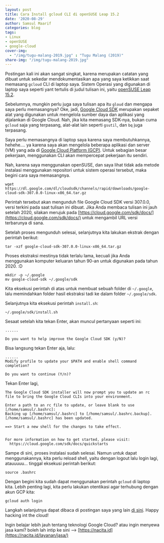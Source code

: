 ```yaml
---
layout: post
title: Cara Install gcloud CLI di openSUSE Leap 15.2
date: '2020-08-29'
author: Samsul Maarif
categories: blog
tags:
- Linux
- openSUSE
- google-cloud
cover-img:
  - "/img/tugu-malang-2019.jpg" : "Tugu Malang (2019)"
share-img: "/img/tugu-malang-2019.jpg"
---
```


Postingan kali ini akan sangat singkat, karena merupakan catatan yang dibuat untuk sekedar mendokumentasikan apa yang saya ketikkan saat memasang `gcloud` CLI di laptop saya. Sistem Operasi yang digunakan di laptop saya seperti yant tertulis di judul tulisan ini, yaitu [openSUSE Leap 15.2](https://software.opensuse.org/distributions/leap).

Sebelumnya, mungkin perlu juga saya tulisan apa itu `gloud` dan mengapa saya perlu memasangnya? Oke, jadi, [Google Cloud SDK](https://cloud.google.com/sdk/) merupakan sepaket alat yang digunakan untuk mengelola sumber daya dan aplikasi yang dijalankan di Google Cloud. Nah, jika kita memasang SDK-nya, bukan cuma `gcloud` saja yang terpasang, alat-alat lain seperti `gsutil`, dan `bq` juga terpasang.

Saya perlu memasangnya di laptop saya karena saya membutuhkannya, hehehe.... ya karena saya akan mengelola beberapa aplikasi dan server (VM) yang ada di [Google Cloud Platform (GCP)](/2020/08/opensuse-leap-di-google-cloud-platform.html). Untuk sebagian besar pekerjaan, menggunakan CLI akan mempercepat pekerjaan itu sendiri.

Nah, karena saya menggunakan openSUSE, dan saya lihat tidak ada metode instalasi menggunakan repositori untuk sistem operasi tersebut, maka begini cara saya memasangnya.

```
wget https://dl.google.com/dl/cloudsdk/channels/rapid/downloads/google-cloud-sdk-307.0.0-linux-x86_64.tar.gz
```

Perintah tersebut akan mengunduh file Google Cloud SDK versi 307.0.0, versi terkini pada saat tulisan ini dibuat. Jika Anda membaca tulisan ini jauh setelah 2020, silakan merujuk pada [https://cloud.google.com/sdk/docs/](https://cloud.google.com/sdk/docs/) untuk mengambil URL versi terbarunya di sana.

Setelah proses mengunduh selesai, selanjutnya kita lakukan ekstrak dengan perintah berikut:

```
tar -xzf google-cloud-sdk-307.0.0-linux-x86_64.tar.gz
```

Proses ekstraksi mestinya tidak terlalu lama, kecuali jika Anda menggunakan komputer keluaran tahun 90-an untuk digunakan pada tahun 2020. :D

```
mkdir -p ~/.google
mv google-cloud-sdk ~/.google/sdk
```
Kita eksekusi perintah di atas untuk membuat sebuah folder di `~/.google`, lalu memindahkan folder hasil ekstraksi tadi ke dalam folder `~/.google/sdk`.

Selanjutnya kita eksekusi perintah `install.sh`:

```
~/.google/sdk/install.sh
```

Sesaat setelah kita tekan Enter, akan muncul pertanyaan seperti ini:

```
......

Do you want to help improve the Google Cloud SDK (y/N)?
```

Bisa langsung tekan Enter aja, lalu:

```
......
Modify profile to update your $PATH and enable shell command
completion?

Do you want to continue (Y/n)?
```

Tekan Enter lagi,

```
The Google Cloud SDK installer will now prompt you to update an rc
file to bring the Google Cloud CLIs into your environment.

Enter a path to an rc file to update, or leave blank to use
[/home/samsul/.bashrc]:  
Backing up [/home/samsul/.bashrc] to [/home/samsul/.bashrc.backup].
[/home/samsul/.bashrc] has been updated.

==> Start a new shell for the changes to take effect.


For more information on how to get started, please visit:
  https://cloud.google.com/sdk/docs/quickstarts
```

Sampe di sini, proses instalasi sudah selesai. Namun untuk dapat menggunakannya, kita perlu reload shell, yaitu dengan logout lalu login lagi, atauuuuu... tinggal eksekusi perintah berikut:

```
source .bashrc
```

Dengan begini kita sudah dapat menggunakan perintah `gcloud` di laptop kita. Lebih penting lagi, kita perlu lakukan otentikasi agar terhubung dengan akun GCP kita:


```
gcloud auth login
```

Langkah selanjutnya dapat dibaca di postingan saya yang lain [di sini](/2020/08/opensuse-leap-di-google-cloud-platform.html). Happy hacking int the cloud!

Ingin belajar lebih jauh tentang teknologi Google Cloud? atau ingin menyewa jasa kami? boleh lah intip ke sini --> [https://nacita.id](https://nacita.id/layanan/jasa/)
